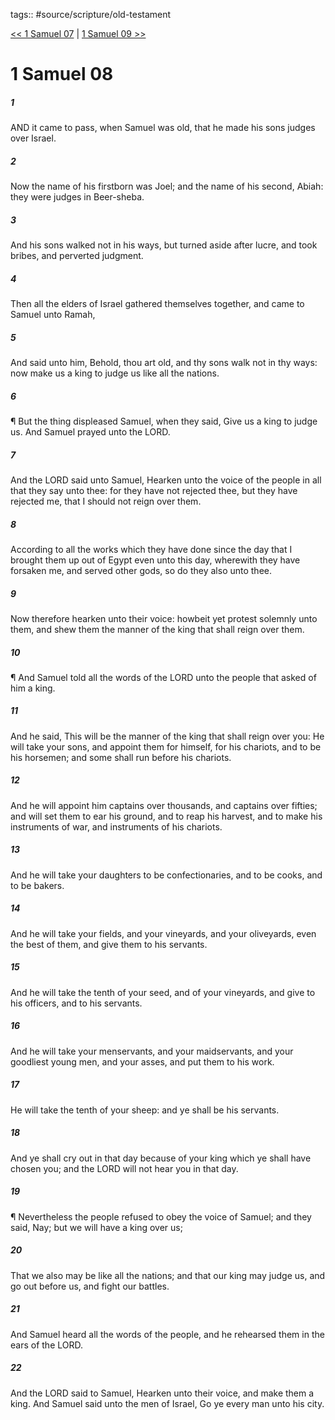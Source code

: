 tags:: #source/scripture/old-testament

[<< 1 Samuel 07](source/scripture/old-testament/09_1_Samuel/1_Samuel_07.md) | [1 Samuel 09 >>](source/scripture/old-testament/09_1_Samuel/1_Samuel_09.md)

# 1 Samuel 08

##### 1

AND it came to pass, when Samuel was old, that he made his sons judges over Israel.

##### 2

Now the name of his firstborn was Joel; and the name of his second, Abiah: they were judges in Beer-sheba.

##### 3

And his sons walked not in his ways, but turned aside after lucre, and took bribes, and perverted judgment.

##### 4

Then all the elders of Israel gathered themselves together, and came to Samuel unto Ramah,

##### 5

And said unto him, Behold, thou art old, and thy sons walk not in thy ways: now make us a king to judge us like all the nations.

##### 6

¶ But the thing displeased Samuel, when they said, Give us a king to judge us. And Samuel prayed unto the LORD.

##### 7

And the LORD said unto Samuel, Hearken unto the voice of the people in all that they say unto thee: for they have not rejected thee, but they have rejected me, that I should not reign over them.

##### 8

According to all the works which they have done since the day that I brought them up out of Egypt even unto this day, wherewith they have forsaken me, and served other gods, so do they also unto thee.

##### 9

Now therefore hearken unto their voice: howbeit yet protest solemnly unto them, and shew them the manner of the king that shall reign over them.

##### 10

¶ And Samuel told all the words of the LORD unto the people that asked of him a king.

##### 11

And he said, This will be the manner of the king that shall reign over you: He will take your sons, and appoint them for himself, for his chariots, and to be his horsemen; and some shall run before his chariots.

##### 12

And he will appoint him captains over thousands, and captains over fifties; and will set them to ear his ground, and to reap his harvest, and to make his instruments of war, and instruments of his chariots.

##### 13

And he will take your daughters to be confectionaries, and to be cooks, and to be bakers.

##### 14

And he will take your fields, and your vineyards, and your oliveyards, even the best of them, and give them to his servants.

##### 15

And he will take the tenth of your seed, and of your vineyards, and give to his officers, and to his servants.

##### 16

And he will take your menservants, and your maidservants, and your goodliest young men, and your asses, and put them to his work.

##### 17

He will take the tenth of your sheep: and ye shall be his servants.

##### 18

And ye shall cry out in that day because of your king which ye shall have chosen you; and the LORD will not hear you in that day.

##### 19

¶ Nevertheless the people refused to obey the voice of Samuel; and they said, Nay; but we will have a king over us;

##### 20

That we also may be like all the nations; and that our king may judge us, and go out before us, and fight our battles.

##### 21

And Samuel heard all the words of the people, and he rehearsed them in the ears of the LORD.

##### 22

And the LORD said to Samuel, Hearken unto their voice, and make them a king. And Samuel said unto the men of Israel, Go ye every man unto his city.
